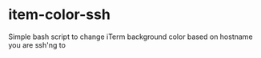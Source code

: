 item-color-ssh
==============

Simple bash script to change iTerm background color based on hostname you are ssh'ng to